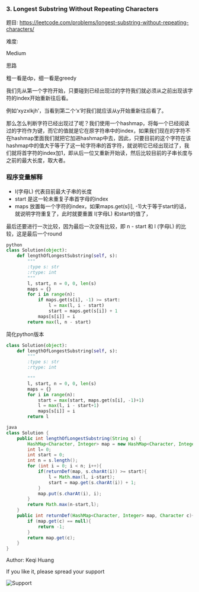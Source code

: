 ### 3. Longest Substring Without Repeating Characters


题目:
<https://leetcode.com/problems/longest-substring-without-repeating-characters/>


难度:

Medium



思路

粗一看是dp，细一看是greedy

我们先从第一个字符开始，只要碰到已经出现过的字符我们就必须从之前出现该字符的index开始重新往后看。

例如‘xyzxlkjh’，当看到第二个‘x’时我们就应该从y开始重新往后看了。

那么怎么判断字符已经出现过了呢？我们使用一个hashmap，将每一个已经阅读过的字符作为键，而它的值就是它在原字符串中的index，如果我们现在的字符不在hashmap里面我们就把它加进hashmap中去，因此，只要目前的这个字符在该hashmap中的值大于等于了这一轮字符串的首字符，就说明它已经出现过了，我们就将首字符的index加1，即从后一位又重新开始读，然后比较目前的子串长度与之前的最大长度，取大者。

### 程序变量解释

- l(字母L) 代表目前最大子串的长度
- start 是这一轮未重复子串首字母的index
- maps 放置每一个字符的index，如果maps.get(s[i], -1)大于等于start的话，就说明字符重复了，此时就要重置 l(字母L)  和start的值了，


最后还要进行一次比较，因为最后一次没有比较，即 n - start 和 l (字母L) 的比较，这是最后一个round



```python
python
class Solution(object):
    def lengthOfLongestSubstring(self, s):
        """
        :type s: str
        :rtype: int
        """
        l, start, n = 0, 0, len(s)
        maps = {}
        for i in range(n):
            if maps.get(s[i], -1) >= start:
                l = max(l, i - start)
                start = maps.get(s[i]) + 1
            maps[s[i]] = i
        return max(l, n - start)
```
简化python版本
```python
class Solution(object):
    def lengthOfLongestSubstring(self, s):
        """
        :type s: str
        :rtype: int

        """
        l, start, n = 0, 0, len(s)
        maps = {}
        for i in range(n):
            start = max(start, maps.get(s[i], -1)+1)
            l = max(l, i - start+1)
            maps[s[i]] = i
        return l
```
```java
java
class Solution {
    public int lengthOfLongestSubstring(String s) {
        HashMap<Character, Integer> map = new HashMap<Character, Integer>();
        int l= 0;
        int start = 0;
        int n = s.length();
        for (int i = 0; i < n; i++){
            if(returnDef(map, s.charAt(i)) >= start){
                l = Math.max(l, i-start);
                start = map.get(s.charAt(i)) + 1;
            }
            map.put(s.charAt(i), i);
        }
        return Math.max(n-start,l);
    }
    public int returnDef(HashMap<Character, Integer> map, Character c){
        if (map.get(c) == null){
            return -1;
        }
        return map.get(c);
    }
}
```



Author: Keqi Huang

If you like it, please spread your support

![Support](https://github.com/Lisanaaa/myTODOs/blob/master/WechatIMG17.jpeg)

